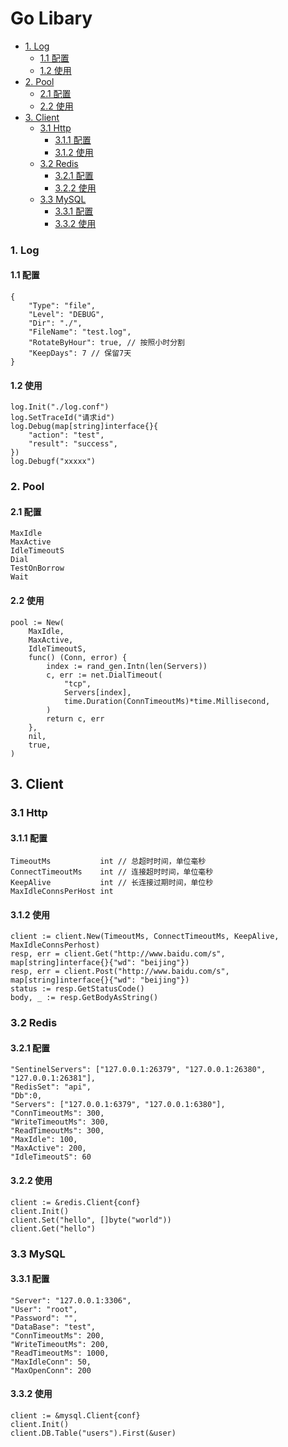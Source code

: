 # Go Libary
<!-- vim-markdown-toc GFM -->

* [1. Log](#1-log)
    * [1.1 配置](#11-配置)
    * [1.2 使用](#12-使用)
* [2. Pool](#2-pool)
    * [2.1 配置](#21-配置)
    * [2.2 使用](#22-使用)
* [3. Client](#3-client)
    * [3.1 Http](#31-http)
        * [3.1.1 配置](#311-配置)
        * [3.1.2 使用](#312-使用)
    * [3.2 Redis](#32-redis)
        * [3.2.1 配置](#321-配置)
        * [3.2.2 使用](#322-使用)
    * [3.3 MySQL](#33-mysql)
        * [3.3.1 配置](#331-配置)
        * [3.3.2 使用](#332-使用)

<!-- vim-markdown-toc -->

### 1. Log

#### 1.1 配置
```
{
    "Type": "file",
    "Level": "DEBUG",
    "Dir": "./",
    "FileName": "test.log",
    "RotateByHour": true, // 按照小时分割
    "KeepDays": 7 // 保留7天
}
```

#### 1.2 使用
```
log.Init("./log.conf") 
log.SetTraceId("请求id")
log.Debug(map[string]interface{}{
	"action": "test",
	"result": "success",
})
log.Debugf("xxxxx")
```

### 2. Pool

#### 2.1 配置

```
MaxIdle
MaxActive
IdleTimeoutS
Dial
TestOnBorrow
Wait
```

#### 2.2 使用
```
pool := New(
    MaxIdle,
    MaxActive,
    IdleTimeoutS,
    func() (Conn, error) {
        index := rand_gen.Intn(len(Servers))
        c, err := net.DialTimeout(
            "tcp",
            Servers[index],
            time.Duration(ConnTimeoutMs)*time.Millisecond,
        )
        return c, err
    },
    nil,
    true,
)
```

## 3. Client

### 3.1 Http

#### 3.1.1 配置
```
TimeoutMs           int // 总超时时间，单位毫秒
ConnectTimeoutMs    int // 连接超时时间，单位毫秒
KeepAlive           int // 长连接过期时间，单位秒
MaxIdleConnsPerHost int
```

#### 3.1.2 使用
```
client := client.New(TimeoutMs, ConnectTimeoutMs, KeepAlive, MaxIdleConnsPerhost)
resp, err = client.Get("http://www.baidu.com/s", map[string]interface{}{"wd": "beijing"})
resp, err = client.Post("http://www.baidu.com/s", map[string]interface{}{"wd": "beijing"})
status := resp.GetStatusCode()
body, _ := resp.GetBodyAsString()
```

### 3.2 Redis

#### 3.2.1 配置

```
"SentinelServers": ["127.0.0.1:26379", "127.0.0.1:26380", "127.0.0.1:26381"],
"RedisSet": "api",
"Db":0,
"Servers": ["127.0.0.1:6379", "127.0.0.1:6380"],
"ConnTimeoutMs": 300,
"WriteTimeoutMs": 300,
"ReadTimeoutMs": 300,
"MaxIdle": 100,
"MaxActive": 200,
"IdleTimeoutS": 60
```

#### 3.2.2 使用

```
client := &redis.Client{conf}
client.Init()
client.Set("hello", []byte("world"))
client.Get("hello")
```

### 3.3 MySQL

#### 3.3.1 配置

```
"Server": "127.0.0.1:3306",
"User": "root",
"Password": "",
"DataBase": "test",
"ConnTimeoutMs": 200,
"WriteTimeoutMs": 200,
"ReadTimeoutMs": 1000,
"MaxIdleConn": 50,
"MaxOpenConn": 200
```

#### 3.3.2 使用

```
client := &mysql.Client{conf}
client.Init()
client.DB.Table("users").First(&user)
```
